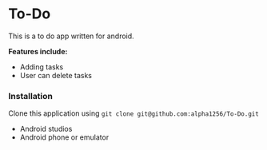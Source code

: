 # To-Do
This is a to do app written for android. 

**Features include:**
- Adding tasks 
- User can delete tasks

### Installation
Clone this application using `git clone git@github.com:alpha1256/To-Do.git`

- Android studios 
- Android phone or emulator
